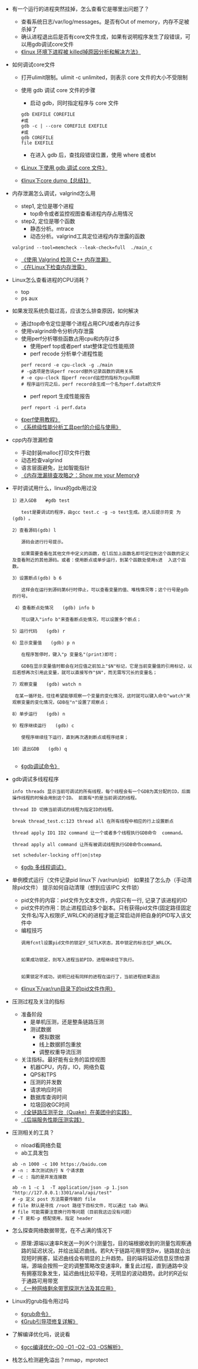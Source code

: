 - 有一个运行的进程突然挂掉，怎么查看它是哪里出问题了？
    - 查看系统日志/var/log/messages。是否有Out of memory，内存不足被杀掉了
    - 确认进程退出后是否有core文件生成，如果有说明程序发生了段错误，可以用gdb调试core文件
    - [《linux 环境下进程被 killed掉原因分析和解决方法》](https://blog.csdn.net/ktigerhero3/article/details/80004315)

- 如何调试core文件
    - 打开ulimit限制。ulimit -c unlimited，则表示 core 文件的大小不受限制
    - 使用 gdb 调试 core 文件的步骤
        - 启动 gdb，同时指定程序与 core 文件
        ```shell
        gdb EXEFILE COREFILE
        #或
        gdb -c | --core COREFILE EXEFILE
        #或
        gdb COREFILE
        file EXEFILE
        ```
        - 在进入 gdb 后，查找段错误位置，使用 where 或者bt

    - [《Linux 下使用 gdb 调试 core 文件》](https://blog.csdn.net/K346K346/article/details/48344263)
    - [《linux下core dump【总结】》](https://www.cnblogs.com/Anker/p/6079580.html)

- 内存泄漏怎么调试，valgrind怎么用
    - step1, 定位是哪个进程
        - top命令或者监控视图查看进程内存占用情况
    - step2, 定位是哪个函数
        - 静态分析。mtrace
        - 动态分析。valgrind工具定位进程内存泄露的函数
    ```shell
    valgrind --tool=memcheck --leak-check=full  ./main_c
    ```
    - [《使用 Valgrind 检测 C++ 内存泄漏》](http://senlinzhan.github.io/2017/12/31/valgrind/)
    - [《在Linux下检查内存泄露》](https://blog.csdn.net/weixin_36343850/article/details/77856051)

- Linux怎么查看进程的CPU消耗？
    - top
    - ps aux

- 如果发现系统负载过高，应该怎么排查原因，如何解决
    - 通过top命令定位是哪个进程占用CPU或者内存过多
    - 使用valgrind命令分析内存泄露
    - 使用perf分析哪些函数占用cpu和内存过多
        - 使用perf top或者perf stat整体定位性能瓶颈
        - perf recode 分析单个进程性能
        ```shell
        perf record -e cpu-clock -g ./main
        # -g选项是告诉perf record额外记录函数的调用关系
        # -e cpu-clock 指perf record监控的指标为cpu周期
        # 程序运行完之后，perf record会生成一个名为perf.data的文件
        ```
        - perf report 生成性能报告
        ```
        perf report -i perf.data
        ```
    - [《perf使用教程》](https://blog.csdn.net/qq_15437667/article/details/50724330)
    -  [《系统级性能分析工具perf的介绍与使用》](https://www.cnblogs.com/arnoldlu/p/6241297.html)

- cpp内存泄漏检查
    - 手动封装malloc打印文件行数
    - 动态检查valgrind
    - 语言层面避免，比如智能指针
    - [《内存泄漏排查攻略之：Show me your Memory》](https://www.cnblogs.com/yougewe/p/11334342.html)

- 平时调试用什么，linux的gdb用过没
    ```
    1）进入GDB　　#gdb test

    　　test是要调试的程序，由gcc test.c -g -o test生成。进入后提示符变 为(gdb) 。

    2）查看源码(gdb) l

    　　源码会进行行号提示。

    　　如果需要查看在其他文件中定义的函数，在l后加上函数名即可定位到这个函数的定义及查看附近的其他源码。或者：使用断点或单步运行，到某个函数处使用s进  入这个函数。

    3）设置断点(gdb) b 6

    　　这样会在运行到源码第6行时停止，可以查看变量的值、堆栈情况等；这个行号是gdb的行号。

     4）查看断点处情况　　(gdb) info b

    　　可以键入"info b"来查看断点处情况，可以设置多个断点；

    5）运行代码　　(gdb) r

    6）显示变量值　　(gdb) p n

    　　在程序暂停时，键入"p 变量名"(print)即可；

    　　GDB在显示变量值时都会在对应值之前加上"$N"标记，它是当前变量值的引用标记，以后若想再次引用此变量，就可以直接写作"$N"，而无需写冗长的变量名；

    7）观察变量　　(gdb) watch n

     在某一循环处，往往希望能够观察一个变量的变化情况，这时就可以键入命令"watch"来观察变量的变化情况，GDB在"n"设置了观察点；

    8）单步运行　　(gdb) n

    9）程序继续运行　　(gdb) c

    　　使程序继续往下运行，直到再次遇到断点或程序结束；

    10）退出GDB　　(gdb) q


    ```
    - [《gdb调试命令》](https://www.cnblogs.com/wuyuegb2312/archive/2013/03/29/2987025.html)

- gdb调试多线程程序
    ```
    info threads 显示当前可调试的所有线程，每个线程会有一个GDB为其分配的ID，后面操作线程的时候会用到这个ID。 前面有*的是当前调试的线程。

    thread ID 切换当前调试的线程为指定ID的线程。

    break thread_test.c:123 thread all 在所有线程中相应的行上设置断点

    thread apply ID1 ID2 command 让一个或者多个线程执行GDB命令  command。 

    thread apply all command 让所有被调试线程执行GDB命令command。

    set scheduler-locking off|on|step
    ```
    - [《gdb 多线程调试》](https://www.cnblogs.com/xuxm2007/archive/2011/04/01/2002162.html)


- 单例模式运行（文件记录pid linux下 /var/run/pid） 如果挂了怎么办（手动清除pid文件） 提示如何自动清理（想到应该IPC 文件锁）
    - pid文件的内容：pid文件为文本文件，内容只有一行, 记录了该进程的ID
    - pid文件的作用：防止进程启动多个副本。只有获得pid文件(固定路径固定文件名)写入权限(F_WRLCK)的进程才能正常启动并把自身的PID写入该文件中
    - 编程技巧
        ```
        调用fcntl设置pid文件的锁定F_SETLK状态，其中锁定的标志位F_WRLCK。


        如果成功锁定，则写入进程当前PID，进程继续往下执行。


        如果锁定不成功，说明已经有同样的进程在运行了，当前进程结束退出
        ```
    - [《linux下/var/run目录下的pid文件作用》](https://blog.csdn.net/shanzhizi/article/details/23272437)

- 压测过程及关注的指标
    - 准备阶段
        - 是单机压测，还是整条链路压测
        - 测试数据
            - 模拟数据
            - 线上数据抓包重放
            - 调整权重导流压测
    - 关注指标。最好能有业务的监控视图
        - 机器CPU，内存，IO，网络负载
        - QPS和TPS
        - 压测的并发数
        - 请求响应时间
        - 数据库查询时间
        - 垃圾回收GC时间
    - [《全链路压测平台（Quake）在美团中的实践》](https://tech.meituan.com/2018/09/27/quake-introduction.html)
    - [《后端服务性能压测实践》](https://www.cnblogs.com/wangiqngpei557/p/7953453.html)
- 压测相关的工具？
    - nload看网络负载
    - ab工具发包
    ```shell
    ab -n 1000 -c 100 https://baidu.com
    # -n : 本次测试执行 N 个请求数
    # -c : 指的是并发连接数

    ab -n 1 -c 1  -T application/json -p 1.json  "http://127.0.0.1:3301/anal/api/test"
    # -p 定义 post 方法需要传输的 file
    # file 默认是寻找 /root 路径下目标文件，可以通过 tab 确认
    # file 可能需要注意换行符等问题（目前我这边没有问题）
    # -T 是和-p 搭配使用，指定 header
    ```


- 怎么探查网络数据带宽，在不占满的情况下
	- 原理:源端以速率R发送一列(K个)测量包，目的端根据收到的测量包观察通路的延迟状况，并绘出延迟曲线。若R大于链路可用带宽Bw，链路就会出现短时拥塞，延迟曲线会有明显的上升趋势。目的端将延迟信息反馈给源端，源端会按照一定的调整策略改变速率R，重复此过程，直到通路中没有拥塞现象发生，延迟曲线比较平稳，无明显的波动趋势。此时的R近似于通路可用带宽
    - [《一种网络剩余带宽探测方法及其应用》](https://patents.google.com/patent/CN105553755A/zh)

- Linux的grub指令用过吗
    - [《grub命令》](https://man.linuxde.net/grub)
    - [《Grub引导项修复详解》](https://blog.csdn.net/gatieme/article/details/59127020)

- 了解编译优化吗，说说看
    - [《gcc编译优化-O0 -O1 -O2 -O3 -OS解析》](https://blog.csdn.net/wuxing26jiayou/article/details/96132721)

- 栈怎么检测避免溢出？mmap，mprotect


